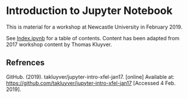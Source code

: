 # Introduction to Jupyter Notebook

This is material for a workshop at Newcastle University in February 2019.

See [Index.ipynb](Index.ipynb) for a table of contents.
Content has been adapted from 2017 workshop content by Thomas Kluyver.

## Refrences
GitHub. (2019). takluyver/jupyter-intro-xfel-jan17. [online] Available at: https://github.com/takluyver/jupyter-intro-xfel-jan17 [Accessed 4 Feb. 2019].
